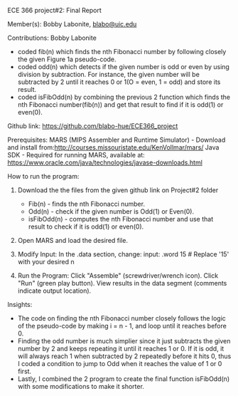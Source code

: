 ECE 366 project#2: Final Report

Member(s):
Bobby Labonite, blabo@uic.edu

Contributions:
Bobby Labonite
  - coded fib(n) which finds the nth Fibonacci number by following closely the given Figure 1a pseudo-code.
  - coded odd(n) which detects if the given number is odd or even by using division by subtraction. For instance, the given number will be subtracted by 2 until it reaches 0 or 1(O = even, 1 = odd) and store its result.           
  - coded isFibOdd(n) by combining the previous 2 function which finds the nth Fibonacci number(fib(n)) and get that result to find if it is odd(1) or even(0).
               
Github link: https://github.com/blabo-hue/ECE366_project

Prerequisites:
MARS (MIPS Assembler and Runtime Simulator) - Download and install from:http://courses.missouristate.edu/KenVollmar/mars/
Java SDK - Required for running MARS, available at: https://www.oracle.com/java/technologies/javase-downloads.html

How to run the program:

1. Download the the files from the given github link on Project#2 folder

    - Fib(n) - finds the nth Fibonacci number.
    - Odd(n) - check if the given number is Odd(1) or Even(0).
    - isFibOdd(n) - computes the nth Fibonacci number and use that result to check if it is odd(1) or even(0).
 
3. Open MARS and load the desired file.
   
4. Modify Input:
    In the .data section, change:
    input: .word 15   # Replace '15' with your desired n
   
5. Run the Program:
    Click "Assemble" (screwdriver/wrench icon).
    Click "Run" (green play button).
    View results in the data segment (comments indicate output location).

Insights:
  - The code on finding the nth Fibonacci number closely follows the logic of the pseudo-code by making i = n - 1, and loop until it reaches before 0. 
  - Finding the odd number is much simplier since it just subtracts the given number by 2 and keeps repeating it until it reaches 1 or 0. If it is odd, it will always reach 1 when subtracted by 2 repeatedly before it hits 0, thus I coded 
    a condition to jump to Odd when it reaches the value of 1 or 0 first. 
  - Lastly, I combined the 2 program to create the final function isFibOdd(n) with some modifications to make it shorter.
